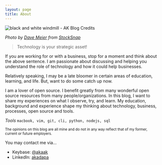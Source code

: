 ```yaml
---
layout: page
title: About
---
```




![black and white windmill - AK Blog Credits](../assets/img/bike-mountain.jpg)

_Photo by <a href="https://stocksnap.io/author/480">Dave Meier</a> from <a href="https://stocksnap.io">StockSnap</a>_


<blockquote>Technology is your strategic asset!</blockquote>

If you are working for or with a business, stop for a moment and think about the above sentence. I am passionate about discussing and helping you understand the role of technology and how it could help businesses.
  
Relatively speaking, I may be a late bloomer in certain areas of education, learning, and life. But, want to do some catch up now.  

I am a lover of open source. I benefit greatly from many wonderful open source resources from many people/organizations. In this blog, I want to share my experiences on what I observe, try, and learn. My education, background and experience shape my thinking about technology, business, processes, open source and tools. 

*Tools*  `macbook, vim, git, cli, python, nodejs, sql`

<small>
The opinions on this blog are all mine and do not in any way reflect that of my former, current or future employers.
</small>

You may contact me via...
- Keybase: [@akaak](https://keybase.io/akaak)
- LinkedIn: [akadapa](https://www.linkedin.com/in/akadapa/)

